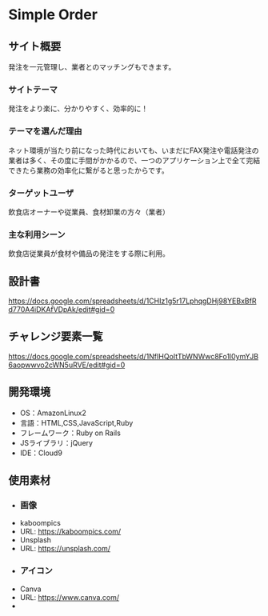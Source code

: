 # Simple Order

## サイト概要
発注を一元管理し、業者とのマッチングもできます。

### サイトテーマ
発注をより楽に、分かりやすく、効率的に！

### テーマを選んだ理由
ネット環境が当たり前になった時代においても、いまだにFAX発注や電話発注の業者は多く、その度に手間がかかるので、一つのアプリケーション上で全て完結できたら業務の効率化に繋がると思ったからです。

### ターゲットユーザ
飲食店オーナーや従業員、食材卸業の方々（業者）

### 主な利用シーン
飲食店従業員が食材や備品の発注をする際に利用。

## 設計書
https://docs.google.com/spreadsheets/d/1CHIz1g5r17LphqgDHj98YEBxBfRd770A4iDKAfVDpAk/edit#gid=0

## チャレンジ要素一覧
https://docs.google.com/spreadsheets/d/1NfIHQoItTbWNWwc8Fo1l0ymYJB6aopwwvo2cWN5uRVE/edit#gid=0

## 開発環境
- OS：AmazonLinux2
- 言語：HTML,CSS,JavaScript,Ruby
- フレームワーク：Ruby on Rails
- JSライブラリ：jQuery
- IDE：Cloud9

## 使用素材
- ### 画像
- kaboompics
-   URL: https://kaboompics.com/
- Unsplash
-   URL: https://unsplash.com/
- ### アイコン
- Canva
-   URL: https://www.canva.com/
- 